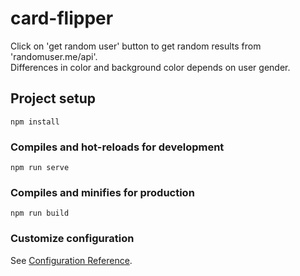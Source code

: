 # card-flipper
Click on 'get random user' button to get random results from 'randomuser.me/api'.<br>
Differences in color and background color depends on user gender.


## Project setup
```
npm install
```

### Compiles and hot-reloads for development
```
npm run serve
```

### Compiles and minifies for production
```
npm run build
```

### Customize configuration
See [Configuration Reference](https://cli.vuejs.org/config/).
